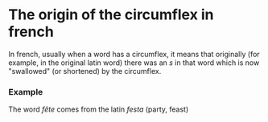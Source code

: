 # The origin of the circumflex in french
In french, usually when a word has a circumflex, it means that originally (for example, in the original latin word) there was an *s* in that word which is now "swallowed" (or shortened) by the circumflex.

### Example
The word *fête* comes from the latin *festa* (party, feast)
